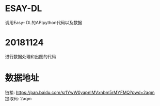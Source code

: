 # ESAY-DL
调用Easy- DL的APIpython代码以及数据

# 20181124
进行数据处理和出图的代码

# 数据地址
链接: https://pan.baidu.com/s/1YwW0yapnIMVxnbm5rMYFMQ?pwd=2aqm 提取码: 2aqm 
